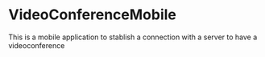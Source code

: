 # VideoConferenceMobile
This is a mobile application to stablish a connection with a server to have a videoconference
